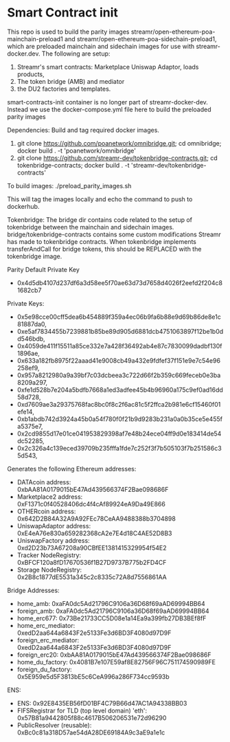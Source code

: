 # Smart Contract init
This repo is used to build the parity images streamr/open-ethereum-poa-mainchain-preload1 and streamr/open-ethereum-poa-sidechain-preload1, which are preloaded mainchain and sidechain images for use with streamr-docker.dev. The following are setup:
 1. Streamr's smart contracts: Marketplace Uniswap Adaptor, loads products,
 2. The token bridge (AMB) and mediator
 3. the DU2 factories and templates. 
 
smart-contracts-init container is no longer part of streamr-docker-dev. Instead we use the docker-compose.yml file here to build the preloaded parity images 

Dependencies:
Build and tag required docker images.
 1. git clone https://github.com/poanetwork/omnibridge.git; cd omnibridge; docker build . -t 'poanetwork/omnibridge'
 2. git clone https://github.com/streamr-dev/tokenbridge-contracts.git; cd tokenbridge-contracts; docker build . -t 'streamr-dev/tokenbridge-contracts' 

To build images:
./preload_parity_images.sh

This will tag the images locally and echo the command to push to dockerhub.

Tokenbridge:
The bridge dir contains code related to the setup of tokenbridge between the mainchain and sidechain images. bridge/tokenbridge-contracts contains some custom modifications Streamr has made to tokenbridge contracts. When tokenbridge implements transferAndCall for bridge tokens, this should be REPLACED with the tokenbridge image.

Parity Default Private Key 
* 0x4d5db4107d237df6a3d58ee5f70ae63d73d7658d4026f2eefd2f204c81682cb7

Private Keys:
* 0x5e98cce00cff5dea6b454889f359a4ec06b9fa6b88e9d69b86de8e1c81887da0,
* 0xe5af7834455b7239881b85be89d905d6881dcb4751063897f12be1b0dd546bdb,
* 0x4059de411f15511a85ce332e7a428f36492ab4e87c7830099dadbf130f1896ae,
* 0x633a182fb8975f22aaad41e9008cb49a432e9fdfef37f151e9e7c54e96258ef9,
* 0x957a8212980a9a39bf7c03dcbeea3c722d66f2b359c669feceb0e3ba8209a297,
* 0xfe1d528b7e204a5bdfb7668a1ed3adfee45b4b96960a175c9ef0ad16dd58d728,
* 0xd7609ae3a29375768fac8bc0f8c2f6ac81c5f2ffca2b981e6cf15460f01efe14,
* 0xb1abdb742d3924a45b0a54f780f0f21b9d9283b231a0a0b35ce5e455fa5375e7,
* 0x2cd9855d17e01ce041953829398af7e48b24ece04ff9d0e183414de54dc52285,
* 0x2c326a4c139eced39709b235fffa1fde7c252f3f7b505103f7b251586c35d543,


Generates the following Ethereum addresses:
* DATAcoin address: 0xbAA81A0179015bE47Ad439566374F2Bae098686F
* Marketplace2 address: 0xF1371c0f40528406dc4f4cAf89924eA9Da49E866
* OTHERcoin address: 0x642D2B84A32A9A92FEc78CeAA9488388b3704898
* UniswapAdaptor address: 0xE4eA76e830a659282368cA2e7E4d18C4AE52D8B3
* UniswapFactory address: 0xd2D23b73A67208a90CBfEE1381415329954f54E2
* Tracker NodeRegistry: 0xBFCF120a8fD17670536f1B27D9737B775b2FD4CF
* Storage NodeRegistry: 0x2B8c1877dE5531a345c2c8335c72A8d7556861AA

Bridge Addresses:
* home_amb: 0xaFA0dc5Ad21796C9106a36D68f69aAD69994BB64
* foreign_amb: 0xaFA0dc5Ad21796C9106a36D68f69aAD69994BB64
* home_erc677: 0x73Be21733CC5D08e1a14Ea9a399fb27DB3BEf8fF
* home_erc_mediator: 0xedD2aa644a6843F2e5133Fe3d6BD3F4080d97D9F
* foreign_erc_mediator: 0xedD2aa644a6843F2e5133Fe3d6BD3F4080d97D9F
* foreign_erc20: 0xbAA81A0179015bE47Ad439566374F2Bae098686F
* home_du_factory: 0x4081B7e107E59af8E82756F96C751174590989FE
* foreign_du_factory: 0x5E959e5d5F3813bE5c6CeA996a286F734cc9593b

ENS:
* ENS: 0x92E8435EB56fD01BF4C79B66d47AC1A94338BB03
* FIFSRegistrar for TLD (top level domain) 'eth': 0x57B81a9442805f88c4617B506206531e72d96290
* PublicResolver (reusable): 0xBc0c81a318D57ae54dA28DE69184A9c3aE9a1e1c
